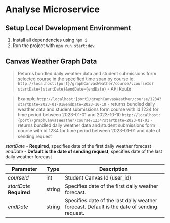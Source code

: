 # Analyse Microservice
## Setup Local Development Environment
1. Install all dependencies using `npm i`
2. Run the project with `npm run start:dev`

## Canvas Weather Graph Data
> Returns bundled daily weather data and student submissions form selected course in the specified time span by course id.
`http://localhost:{port}/graphCanvasWeather/course/:courseId?startDate={startDate}&endDate={endDate}` - API Route

>Example
`http://localhost:{port}/graphCanvasWeather/course/1234?startDate=2023-01-01&endDate=2023-10-10` - returns bundled daily weather data and student submissions form course with id 1234 for time period between 2023-01-01 and 2023-10-10
`http://localhost:{port}/graphCanvasWeather/course/1234?startDate=2023-01-01` - returns bundled daily weather data and student submissions form course with id 1234 for time period between 2023-01-01 and date of sending request

*startDate* - **Required**, specifies date of the first daily weather forecast
*endDate* - **Default is the date of sending request**, specifies date of the last daily weather forecast

| Parameter | Type | Description |
| ------------ | ------------ | ------------ |
| *courseId*  | int | Student Canvas Id (user_id) |
| *startDate* **Required** | string | Specifies date of the first daily weather forecast. |
| *endDate* | string | Specifies date of the last daily weather forecast. Default is the date of sending request. |